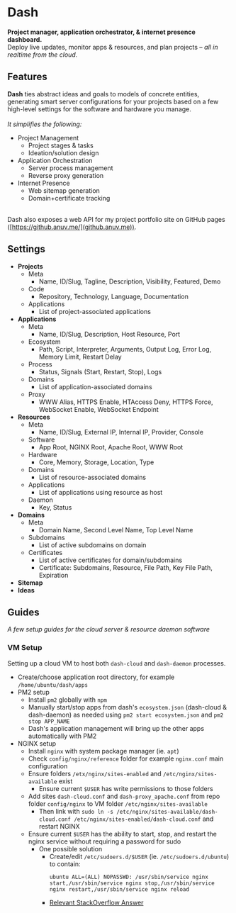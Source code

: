 # Dash

**Project manager, application orchestrator, & internet presence dashboard.**  
Deploy live updates, monitor apps & resources, and plan projects – *all in realtime from the cloud.*  

## Features
**Dash** ties abstract ideas and goals to models of concrete entities, generating smart server configurations for your projects based on a few high-level settings for the software and hardware you manage.  
&nbsp;  
*It simplifies the following:*  
 - Project Management
    - Project stages & tasks
    - Ideation/solution design
 - Application Orchestration
    - Server process management
    - Reverse proxy generation
 - Internet Presence
    - Web sitemap generation
    - Domain+certificate tracking

&nbsp;  
Dash also exposes a web API for my project portfolio site on GitHub pages ([https://github.anuv.me/](github.anuv.me)).

## Settings
 - **Projects**
    - Meta
        - Name, ID/Slug, Tagline, Description, Visibility, Featured, Demo
    - Code
        - Repository, Technology, Language, Documentation
    - Applications
        - List of project-associated applications
 - **Applications**
    - Meta
        - Name, ID/Slug, Description, Host Resource, Port
    - Ecosystem
        - Path, Script, Interpreter, Arguments, Output Log, Error Log, Memory Limit, Restart Delay
    - Process
        - Status, Signals (Start, Restart, Stop), Logs
    - Domains
        - List of application-associated domains
    - Proxy
        - WWW Alias, HTTPS Enable, HTAccess Deny, HTTPS Force, WebSocket Enable, WebSocket Endpoint
 - **Resources**
    - Meta
        - Name, ID/Slug, External IP, Internal IP, Provider, Console
    - Software
        - App Root, NGINX Root, Apache Root, WWW Root
    - Hardware
        - Core, Memory, Storage, Location, Type
    - Domains
        - List of resource-associated domains
    - Applications
        - List of applications using resource as host
    - Daemon
        - Key, Status
 - **Domains**
    - Meta
        - Domain Name, Second Level Name, Top Level Name
    - Subdomains
        - List of active subdomains on domain
    - Certificates
        - List of active certificates for domain/subdomains
        - Certificate: Subdomains, Resource, File Path, Key File Path, Expiration
 - **Sitemap**
 - **Ideas**

## Guides
*A few setup guides for the cloud server & resource daemon software*  
### VM Setup
Setting up a cloud VM to host both `dash-cloud` and `dash-daemon` processes.
 - Create/choose application root directory, for example `/home/ubuntu/dash/apps`
 - PM2 setup
    - Install `pm2` globally with `npm`
    - Manually start/stop apps from dash's `ecosystem.json` (dash-cloud & dash-daemon) as needed using `pm2 start ecosystem.json` and `pm2 stop APP_NAME`
    - Dash's application management will bring up the other apps automatically with PM2
 - NGINX setup
    - Install `nginx` with system package manager (ie. `apt`)
    - Check `config/nginx/reference` folder for example `nginx.conf` main configuration
    - Ensure folders `/etx/nginx/sites-enabled` and `/etc/nginx/sites-available` exist
        - Ensure current `$USER` has write permissions to those folders
    - Add sites `dash-cloud.conf` and `dash-proxy_apache.conf` from repo folder `config/nginx` to VM folder `/etc/nginx/sites-available`
        - Then link with `sudo ln -s /etc/nginx/sites-available/dash-cloud.conf /etc/nginx/sites-enabled/dash-cloud.conf` and restart NGINX
    - Ensure current `$USER` has the ability to start, stop, and restart the nginx service without requiring a password for sudo
        - One possible solution
            - Create/edit `/etc/sudoers.d/$USER` (ie. `/etc/sudoers.d/ubuntu`) to contain:
                ```
                ubuntu ALL=(ALL) NOPASSWD: /usr/sbin/service nginx start,/usr/sbin/service nginx stop,/usr/sbin/service nginx restart,/usr/sbin/service nginx reload
                ```
            - [Relevant StackOverflow Answer](https://stackoverflow.com/questions/3011067/restart-nginx-without-sudo#:~:text=Instructions%3A,to%20restart%20nginx%20without%20sudo.&text=Save%20by%20hitting%20ctrl%20%2B%20o,enter%20to%20confirm%20the%20default.)
